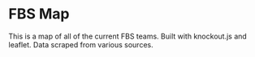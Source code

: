 # FBS Map

This is a map of all of the current FBS teams. Built with knockout.js and leaflet. Data scraped from various sources.